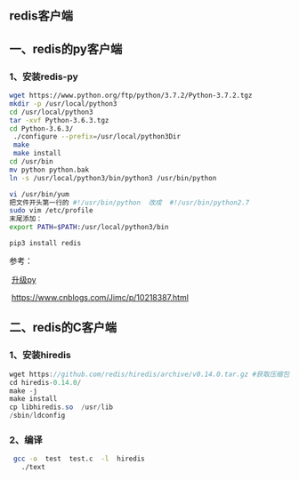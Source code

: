 ## redis客户端



## 一、redis的py客户端

### 1、安装redis-py

```bash
wget https://www.python.org/ftp/python/3.7.2/Python-3.7.2.tgz
mkdir -p /usr/local/python3
cd /usr/local/python3
tar -xvf Python-3.6.3.tgz 
cd Python-3.6.3/
 ./configure --prefix=/usr/local/python3Dir
 make
 make install
cd /usr/bin
mv python python.bak
ln -s /usr/local/python3/bin/python3 /usr/bin/python

vi /usr/bin/yum
把文件开头第一行的 #!/usr/bin/python  改成  #!/usr/bin/python2.7
sudo vim /etc/profile
末尾添加：
export PATH=$PATH:/usr/local/python3/bin
```



```
pip3 install redis
```

参考：

​		[升级py](https://blog.csdn.net/weixin_41798704/article/details/88238222)

​		https://www.cnblogs.com/Jimc/p/10218387.html





## 二、redis的C客户端

### 1、安装hiredis

```java
wget https://github.com/redis/hiredis/archive/v0.14.0.tar.gz #获取压缩包
cd hiredis-0.14.0/
make -j
make install
cp libhiredis.so  /usr/lib 
/sbin/ldconfig
```

### 2、编译

```bash
 gcc -o  test  test.c  -l  hiredis
   ./text
```

